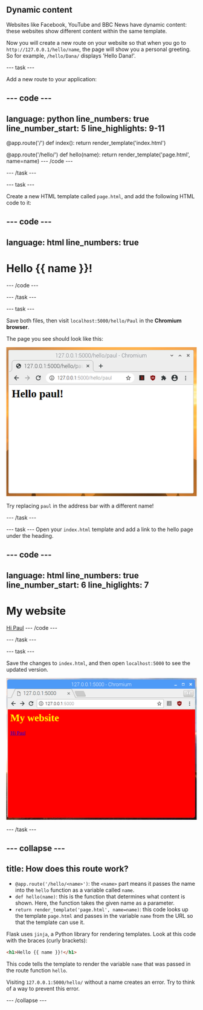 ## Dynamic content

Websites like Facebook, YouTube and BBC News have dynamic content: these websites show different content within the same template.

Now you will create a new route on your website so that when you go to `http://127.0.0.1/hello/name`, the page will show you a personal greeting. So for example, `/hello/Dana/` displays 'Hello Dana!'.

--- task ---

Add a new route to your application:

--- code ---
---
language: python
line_numbers: true
line_number_start: 5
line_highlights: 9-11
---
@app.route('/')
def index():
    return render_template('index.html')

@app.route('/hello/<name>')
def hello(name):
    return render_template('page.html', name=name)
--- /code ---

--- /task ---

--- task ---

Create a new HTML template called `page.html`, and add the following HTML code to it:

--- code ---
---
language: html
line_numbers: true
---
<html>
<body>
<h1>Hello {{ name }}!</h1>
</body>
</html>
--- /code ---

--- /task ---

--- task ---

Save both files, then visit `localhost:5000/hello/Paul` in the **Chromium browser**. 

The page you see should look like this:

![Hello Paul!](images/flask-hello-paul.png)

Try replacing `paul` in the address bar with a different name!

--- /task ---

--- task ---
Open your `index.html` template and add a link to the hello page under the heading.

--- code ---
---
language: html
line_numbers: true
line_number_start: 6
line_higlights: 7
---
<h1>My website</h1>
<a href="/hello/paul">Hi Paul</a>
--- /code ---

--- /task ---

--- task ---

Save the changes to `index.html`, and then open `localhost:5000` to see the updated version.

![flask app link](images/flask-app-link.png)

--- /task ---

--- collapse ---
---
title: How does this route work?
---

- `@app.route('/hello/<name>')`: the `<name>` part means it passes the name into the `hello` function as a variable called `name`.
- `def hello(name)`: this is the function that determines what content is shown. Here, the function takes the given name as a parameter.
- `return render_template('page.html', name=name)`: this code looks up the template `page.html` and passes in the variable `name` from the URL so that the template can use it.


Flask uses `jinja`, a Python library for rendering templates. Look at this code with the braces (curly brackets):

```html
<h1>Hello {{ name }}!</h1>
```

This code tells the template to render the variable `name` that was passed in the route function `hello`.

Visiting `127.0.0.1:5000/hello/` without a name creates an error. Try to think of a way to prevent this error.

--- /collapse ---